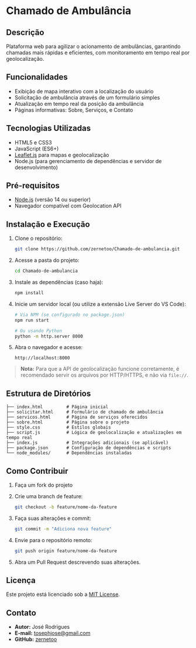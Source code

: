 # Chamado de Ambulância

## Descrição

Plataforma web para agilizar o acionamento de ambulâncias, garantindo chamadas mais rápidas e eficientes, com monitoramento em tempo real por geolocalização.

## Funcionalidades

* Exibição de mapa interativo com a localização do usuário
* Solicitação de ambulância através de um formulário simples
* Atualização em tempo real da posição da ambulância
* Páginas informativas: Sobre, Serviços, e Contato

## Tecnologias Utilizadas

* HTML5 e CSS3
* JavaScript (ES6+)
* [Leaflet.js](https://leafletjs.com/) para mapas e geolocalização
* Node.js (para gerenciamento de dependências e servidor de desenvolvimento)

## Pré-requisitos

* [Node.js](https://nodejs.org/) (versão 14 ou superior)
* Navegador compatível com Geolocation API

## Instalação e Execução

1. Clone o repositório:

   ```bash
   git clone https://github.com/zernetoo/Chamado-de-ambulancia.git
   ```
2. Acesse a pasta do projeto:

   ```bash
   cd Chamado-de-ambulancia
   ```
3. Instale as dependências (caso haja):

   ```bash
   npm install
   ```
4. Inicie um servidor local (ou utilize a extensão Live Server do VS Code):

   ```bash
   # Via NPM (se configurado no package.json)
   npm run start

   # Ou usando Python
   python -m http.server 8000
   ```
5. Abra o navegador e acesse:

   ```
   http://localhost:8000
   ```

> **Nota:** Para que a API de geolocalização funcione corretamente, é recomendado servir os arquivos por HTTP/HTTPS, e não via `file://`.

## Estrutura de Diretórios

```
├── index.html         # Página inicial
├── solicitar.html     # Formulário de chamado de ambulância
├── servicos.html      # Página de serviços oferecidos
├── sobre.html         # Página sobre o projeto
├── style.css          # Estilos globais
├── script.js          # Lógica de geolocalização e atualizações em tempo real
├── index.js           # Integrações adicionais (se aplicável)
├── package.json       # Configuração de dependências e scripts
└── node_modules/      # Dependências instaladas
```

## Como Contribuir

1. Faça um fork do projeto
2. Crie uma branch de feature:

   ```bash
   git checkout -b feature/nome-da-feature
   ```
3. Faça suas alterações e commit:

   ```bash
   git commit -m "Adiciona nova feature"
   ```
4. Envie para o repositório remoto:

   ```bash
   git push origin feature/nome-da-feature
   ```
5. Abra um Pull Request descrevendo suas alterações.

## Licença

Este projeto está licenciado sob a [MIT License](./LICENSE).

## Contato

* **Autor:** José Rodrigues
* **E-mail:** [tosephjose@gmail.com](mailto:tosephjose@gmail.com)
* **GitHub:** [zernetoo](https://github.com/zernetoo)

